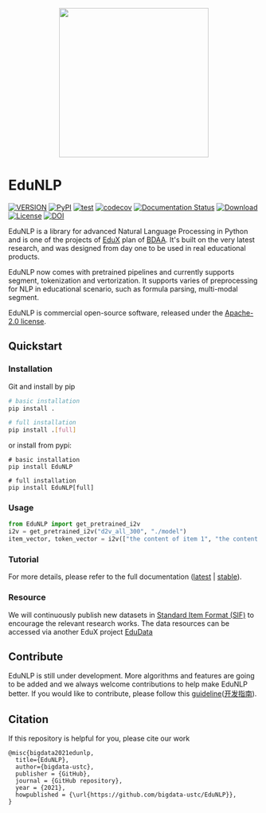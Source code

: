 <p align="center">
  <img width="300" src="docs/EduNLP.png">
</p>

# EduNLP

[![VERSION](https://img.shields.io/pypi/pyversions/longling)](https://pypi.python.org/pypi/longling)
[![PyPI](https://img.shields.io/pypi/v/EduNLP.svg)](https://pypi.python.org/pypi/EduNLP)
[![test](https://github.com/bigdata-ustc/EduNLP/actions/workflows/python-test.yml/badge.svg?branch=master)](https://github.com/bigdata-ustc/EduNLP/actions/workflows/python-test.yml)
[![codecov](https://codecov.io/gh/bigdata-ustc/EduNLP/branch/master/graph/badge.svg?token=B7gscOGQLD)](https://codecov.io/gh/bigdata-ustc/EduNLP)
[![Documentation Status](https://readthedocs.org/projects/edunlp/badge/?version=latest)](https://edunlp.readthedocs.io/en/latest/?badge=latest)
[![Download](https://img.shields.io/pypi/dm/EduNLP.svg?style=flat)](https://pypi.python.org/pypi/EduNLP)
[![License](https://img.shields.io/github/license/bigdata-ustc/EduNLP)](LICENSE)
[![DOI](https://zenodo.org/badge/332661206.svg)](https://zenodo.org/badge/latestdoi/332661206)


EduNLP is a library for advanced Natural Language Processing in Python and is one of the projects of [EduX]((https://github.com/bigdata-ustc/EduX)) plan of [BDAA](https://github.com/bigdata-ustc). It's built on the very latest research, and was designed from day one to be used in real educational products.

EduNLP now comes with pretrained pipelines and currently supports segment, tokenization and vertorization. It supports varies of preprocessing for NLP in educational scenario, such as formula parsing, multi-modal segment.

EduNLP is commercial open-source software, released under the [Apache-2.0 license](LICENSE).

## Quickstart

### Installation

Git and install by pip
``` sh
# basic installation
pip install .

# full installation
pip install .[full]
```
or install from pypi:
```
# basic installation
pip install EduNLP

# full installation
pip install EduNLP[full]
```

### Usage

```python
from EduNLP import get_pretrained_i2v
i2v = get_pretrained_i2v("d2v_all_300", "./model")
item_vector, token_vector = i2v(["the content of item 1", "the content of item 2"])
```

### Tutorial

For more details, please refer to the full documentation ([latest](https://edunlp.readthedocs.io/en/latest) | [stable](https://edunlp.readthedocs.io/en/stable)).

### Resource
We will continuously publish new datasets in [Standard Item Format (SIF)](https://github.com/bigdata-ustc/EduNLP/blob/master/docs/SIF4TI_CH.md) to encourage the relevant research works. The data resources can be accessed via another EduX project [EduData](https://github.com/bigdata-ustc/EduData)

## Contribute

EduNLP is still under development. More algorithms and features are going to be added and we always welcome contributions to help make EduNLP better. If you would like to contribute, please follow this [guideline](CONTRIBUTE.md)([开发指南](CONTRIBUTE_CH.md)).

## Citation

If this repository is helpful for you, please cite our work

```
@misc{bigdata2021edunlp,
  title={EduNLP},
  author={bigdata-ustc},
  publisher = {GitHub},
  journal = {GitHub repository},
  year = {2021},
  howpublished = {\url{https://github.com/bigdata-ustc/EduNLP}},
}
```
